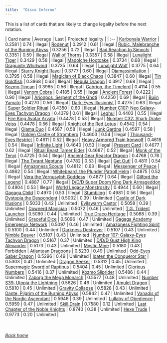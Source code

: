 ```yaml
---
title:  "Disco Inferno"
---
```


This is a list of cards that are likely to change legality before the next rotation.

| Card name | Average | Last | Projected legality |
| :-- |
[Karbonala Warrior](https://db.ygoprodeck.com/card/?search=Karbonala%20Warrior) | 0.2581 | 0.74 | Illegal |
[Rodenut](https://db.ygoprodeck.com/card/?search=Rodenut) | 0.2912 | 0.61 | Illegal |
[Rubic, Malebranche of the Burning Abyss](https://db.ygoprodeck.com/card/?search=Rubic,%20Malebranche%20of%20the%20Burning%20Abyss) | 0.3256 | 0.72 | Illegal |
[Bad Reaction to Simochi](https://db.ygoprodeck.com/card/?search=Bad%20Reaction%20to%20Simochi) | 0.3351 | 0.59 | Illegal |
[Wall of Thorns](https://db.ygoprodeck.com/card/?search=Wall%20of%20Thorns) | 0.3357 | 0.58 | Illegal |
[Lunalight Tiger](https://db.ygoprodeck.com/card/?search=Lunalight%20Tiger) | 0.3429 | 0.58 | Illegal |
[Madolche Hootcake](https://db.ygoprodeck.com/card/?search=Madolche%20Hootcake) | 0.3734 | 0.68 | Illegal |
[Dragunity Whirlwind](https://db.ygoprodeck.com/card/?search=Dragunity%20Whirlwind) | 0.3735 | 0.64 | Illegal |
[Lunalight Wolf](https://db.ygoprodeck.com/card/?search=Lunalight%20Wolf) | 0.3775 | 0.64 | Illegal |
[Starry Knight Rayel](https://db.ygoprodeck.com/card/?search=Starry%20Knight%20Rayel) | 0.3777 | 0.60 | Illegal |
[Ojamassimilation](https://db.ygoprodeck.com/card/?search=Ojamassimilation) | 0.3795 | 0.58 | Illegal |
[Magician of Black Chaos](https://db.ygoprodeck.com/card/?search=Magician%20of%20Black%20Chaos) | 0.3847 | 0.60 | Illegal |
[Tin Goldfish](https://db.ygoprodeck.com/card/?search=Tin%20Goldfish) | 0.3868 | 0.63 | Illegal |
[Nebula Dragon](https://db.ygoprodeck.com/card/?search=Nebula%20Dragon) | 0.3917 | 0.68 | Illegal |
[Kozmo Tincan](https://db.ygoprodeck.com/card/?search=Kozmo%20Tincan) | 0.3965 | 0.56 | Illegal |
[Gabrion, the Timelord](https://db.ygoprodeck.com/card/?search=Gabrion,%20the%20Timelord) | 0.4114 | 0.55 | Illegal |
[Venom Cobra](https://db.ygoprodeck.com/card/?search=Venom%20Cobra) | 0.4185 | 0.55 | Illegal |
[Ancient Forest](https://db.ygoprodeck.com/card/?search=Ancient%20Forest) | 0.4222 | 0.90 | Illegal |
[Arionpos, Serpent of the Ghoti](https://db.ygoprodeck.com/card/?search=Arionpos,%20Serpent%20of%20the%20Ghoti) | 0.4250 | 0.69 | Illegal |
[Bujin Yamato](https://db.ygoprodeck.com/card/?search=Bujin%20Yamato) | 0.4270 | 0.56 | Illegal |
[Dark-Eyes Illusionist](https://db.ygoprodeck.com/card/?search=Dark-Eyes%20Illusionist) | 0.4275 | 0.63 | Illegal |
[Super Soldier Ritual](https://db.ygoprodeck.com/card/?search=Super%20Soldier%20Ritual) | 0.4350 | 0.60 | Illegal |
[Number C107: Neo Galaxy-Eyes Tachyon Dragon](https://db.ygoprodeck.com/card/?search=Number%20C107:%20Neo%20Galaxy-Eyes%20Tachyon%20Dragon) | 0.4379 | 0.61 | Illegal |
[Leghul](https://db.ygoprodeck.com/card/?search=Leghul) | 0.4403 | 0.55 | Illegal |
[Fire King Avatar Arvata](https://db.ygoprodeck.com/card/?search=Fire%20King%20Avatar%20Arvata) | 0.4478 | 0.53 | Illegal |
[Number C32: Shark Drake Veiss](https://db.ygoprodeck.com/card/?search=Number%20C32:%20Shark%20Drake%20Veiss) | 0.4478 | 0.56 | Illegal |
[Knight of the Red Lotus](https://db.ygoprodeck.com/card/?search=Knight%20of%20the%20Red%20Lotus) | 0.4542 | 0.54 | Illegal |
[Ojama Duo](https://db.ygoprodeck.com/card/?search=Ojama%20Duo) | 0.4587 | 0.58 | Illegal |
[Junk Gardna](https://db.ygoprodeck.com/card/?search=Junk%20Gardna) | 0.4597 | 0.58 | Illegal |
[Golden Castle of Stromberg](https://db.ygoprodeck.com/card/?search=Golden%20Castle%20of%20Stromberg) | 0.4603 | 0.54 | Illegal |
[Thousand-Eyes Restrict](https://db.ygoprodeck.com/card/?search=Thousand-Eyes%20Restrict) | 0.4611 | 0.52 | Illegal |
[Heavy Armored Train Ironwolf](https://db.ygoprodeck.com/card/?search=Heavy%20Armored%20Train%20Ironwolf) | 0.4618 | 0.54 | Illegal |
[Infinite Light](https://db.ygoprodeck.com/card/?search=Infinite%20Light) | 0.4640 | 0.53 | Illegal |
[Present Card](https://db.ygoprodeck.com/card/?search=Present%20Card) | 0.4677 | 0.62 | Illegal |
[Ritual Beast Tamer Elder](https://db.ygoprodeck.com/card/?search=Ritual%20Beast%20Tamer%20Elder) | 0.4687 | 0.52 | Illegal |
[Monk of the Tenyi](https://db.ygoprodeck.com/card/?search=Monk%20of%20the%20Tenyi) | 0.4725 | 0.54 | Illegal |
[Ancient Gear Reactor Dragon](https://db.ygoprodeck.com/card/?search=Ancient%20Gear%20Reactor%20Dragon) | 0.4768 | 0.76 | Illegal |
[The Tyrant Neptune](https://db.ygoprodeck.com/card/?search=The%20Tyrant%20Neptune) | 0.4782 | 0.53 | Illegal |
[Get Out!](https://db.ygoprodeck.com/card/?search=Get%20Out!) | 0.4811 | 0.54 | Illegal |
[Amazoness Scouts](https://db.ygoprodeck.com/card/?search=Amazoness%20Scouts) | 0.4812 | 0.63 | Illegal |
[Messenger of Peace](https://db.ygoprodeck.com/card/?search=Messenger%20of%20Peace) | 0.4862 | 0.54 | Illegal |
[Whitebeard, the Plunder Patroll Helm](https://db.ygoprodeck.com/card/?search=Whitebeard,%20the%20Plunder%20Patroll%20Helm) | 0.4875 | 0.52 | Illegal |
[Vera the Vernusylph Goddess](https://db.ygoprodeck.com/card/?search=Vera%20the%20Vernusylph%20Goddess) | 0.4877 | 0.64 | Illegal |
[Gilford the Legend](https://db.ygoprodeck.com/card/?search=Gilford%20the%20Legend) | 0.4887 | 0.77 | Illegal |
[D/D/D Super Doom King Dark Armageddon](https://db.ygoprodeck.com/card/?search=D/D/D%20Super%20Doom%20King%20Dark%20Armageddon) | 0.4904 | 0.53 | Illegal |
[World Legacy Monstrosity](https://db.ygoprodeck.com/card/?search=World%20Legacy%20Monstrosity) | 0.4944 | 0.60 | Illegal |
[Gagaga Child](https://db.ygoprodeck.com/card/?search=Gagaga%20Child) | 0.4970 | 0.53 | Illegal |
[Stumbling](https://db.ygoprodeck.com/card/?search=Stumbling) | 0.4981 | 0.56 | Illegal |
[Dystopia the Despondent](https://db.ygoprodeck.com/card/?search=Dystopia%20the%20Despondent) | 0.5002 | 0.39 | Unlimited |
[Castle of Dark Illusions](https://db.ygoprodeck.com/card/?search=Castle%20of%20Dark%20Illusions) | 0.5033 | 0.42 | Unlimited |
[Evilswarm Castor](https://db.ygoprodeck.com/card/?search=Evilswarm%20Castor) | 0.5058 | 0.39 | Unlimited |
[Downerd Magician](https://db.ygoprodeck.com/card/?search=Downerd%20Magician) | 0.5072 | 0.46 | Unlimited |
[T.G. Trident Launcher](https://db.ygoprodeck.com/card/?search=T.G.%20Trident%20Launcher) | 0.5080 | 0.44 | Unlimited |
[True Draco Heritage](https://db.ygoprodeck.com/card/?search=True%20Draco%20Heritage) | 0.5088 | 0.39 | Unlimited |
[Graceful Dice](https://db.ygoprodeck.com/card/?search=Graceful%20Dice) | 0.5096 | 0.47 | Unlimited |
[Gagaga Academy Emergency Network](https://db.ygoprodeck.com/card/?search=Gagaga%20Academy%20Emergency%20Network) | 0.5097 | 0.46 | Unlimited |
[Amazoness Fighting Spirit](https://db.ygoprodeck.com/card/?search=Amazoness%20Fighting%20Spirit) | 0.5100 | 0.44 | Unlimited |
[Darkness Destroyer](https://db.ygoprodeck.com/card/?search=Darkness%20Destroyer) | 0.5107 | 0.43 | Unlimited |
[Nimble Beaver](https://db.ygoprodeck.com/card/?search=Nimble%20Beaver) | 0.5107 | 0.43 | Unlimited |
[Number 107: Galaxy-Eyes Tachyon Dragon](https://db.ygoprodeck.com/card/?search=Number%20107:%20Galaxy-Eyes%20Tachyon%20Dragon) | 0.5167 | 0.37 | Unlimited |
[D/D/D Gust High King Alexander](https://db.ygoprodeck.com/card/?search=D/D/D%20Gust%20High%20King%20Alexander) | 0.5173 | 0.43 | Unlimited |
[Mystic Mine](https://db.ygoprodeck.com/card/?search=Mystic%20Mine) | 0.5180 | 0.43 | Forbidden |
[Atlantean Dragoons](https://db.ygoprodeck.com/card/?search=Atlantean%20Dragoons) | 0.5230 | 0.49 | Unlimited |
[Odd-Eyes Saber Dragon](https://db.ygoprodeck.com/card/?search=Odd-Eyes%20Saber%20Dragon) | 0.5296 | 0.49 | Unlimited |
[Idaten the Conqueror Star](https://db.ygoprodeck.com/card/?search=Idaten%20the%20Conqueror%20Star) | 0.5303 | 0.41 | Unlimited |
[Dragon Seeker](https://db.ygoprodeck.com/card/?search=Dragon%20Seeker) | 0.5312 | 0.45 | Unlimited |
[Supermagic Sword of Raptinus](https://db.ygoprodeck.com/card/?search=Supermagic%20Sword%20of%20Raptinus) | 0.5404 | 0.45 | Unlimited |
[Glorious Numbers](https://db.ygoprodeck.com/card/?search=Glorious%20Numbers) | 0.5416 | 0.37 | Unlimited |
[Kozmo Sliprider](https://db.ygoprodeck.com/card/?search=Kozmo%20Sliprider) | 0.5486 | 0.44 | Unlimited |
[Zaborg the Mega Monarch](https://db.ygoprodeck.com/card/?search=Zaborg%20the%20Mega%20Monarch) | 0.5577 | 0.48 | Unlimited |
[Number S39: Utopia the Lightning](https://db.ygoprodeck.com/card/?search=Number%20S39:%20Utopia%20the%20Lightning) | 0.5626 | 0.46 | Unlimited |
[Amulet Dragon](https://db.ygoprodeck.com/card/?search=Amulet%20Dragon) | 0.5810 | 0.45 | Unlimited |
[Gravity Collapse](https://db.ygoprodeck.com/card/?search=Gravity%20Collapse) | 0.5828 | 0.43 | Unlimited |
[Dante, Pilgrim of the Burning Abyss](https://db.ygoprodeck.com/card/?search=Dante,%20Pilgrim%20of%20the%20Burning%20Abyss) | 0.5842 | 0.47 | Unlimited |
[Vanadis of the Nordic Ascendant](https://db.ygoprodeck.com/card/?search=Vanadis%20of%20the%20Nordic%20Ascendant) | 0.5946 | 0.39 | Unlimited |
[Lullaby of Obedience](https://db.ygoprodeck.com/card/?search=Lullaby%20of%20Obedience) | 0.5959 | 0.47 | Unlimited |
[Skill Drain](https://db.ygoprodeck.com/card/?search=Skill%20Drain) | 0.7580 | 0.12 | Unlimited |
[Last Chapter of the Noble Knights](https://db.ygoprodeck.com/card/?search=Last%20Chapter%20of%20the%20Noble%20Knights) | 0.8740 | 0.38 | Unlimited |
[Hexe Trude](https://db.ygoprodeck.com/card/?search=Hexe%20Trude) | 0.9773 | 0.20 | Unlimited |

<br>

###### [Back home](index)